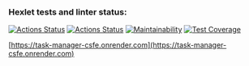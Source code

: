 ### Hexlet tests and linter status:
[![Actions Status](https://github.com/artem6367/php-web-development-project-lvl4/actions/workflows/hexlet-check.yml/badge.svg)](https://github.com/artem6367/php-web-development-project-lvl4/actions)
[![Actions Status](https://github.com/artem6367/php-web-development-project-lvl4/actions/workflows/ci.yml/badge.svg)](https://github.com/artem6367/php-web-development-project-lvl4/actions)
[![Maintainability](https://api.codeclimate.com/v1/badges/537f24c2093091e111b1/maintainability)](https://codeclimate.com/github/artem6367/php-web-development-project-lvl4/maintainability)
[![Test Coverage](https://api.codeclimate.com/v1/badges/537f24c2093091e111b1/test_coverage)](https://codeclimate.com/github/artem6367/php-web-development-project-lvl4/test_coverage)

[https://task-manager-csfe.onrender.com](https://task-manager-csfe.onrender.com)
